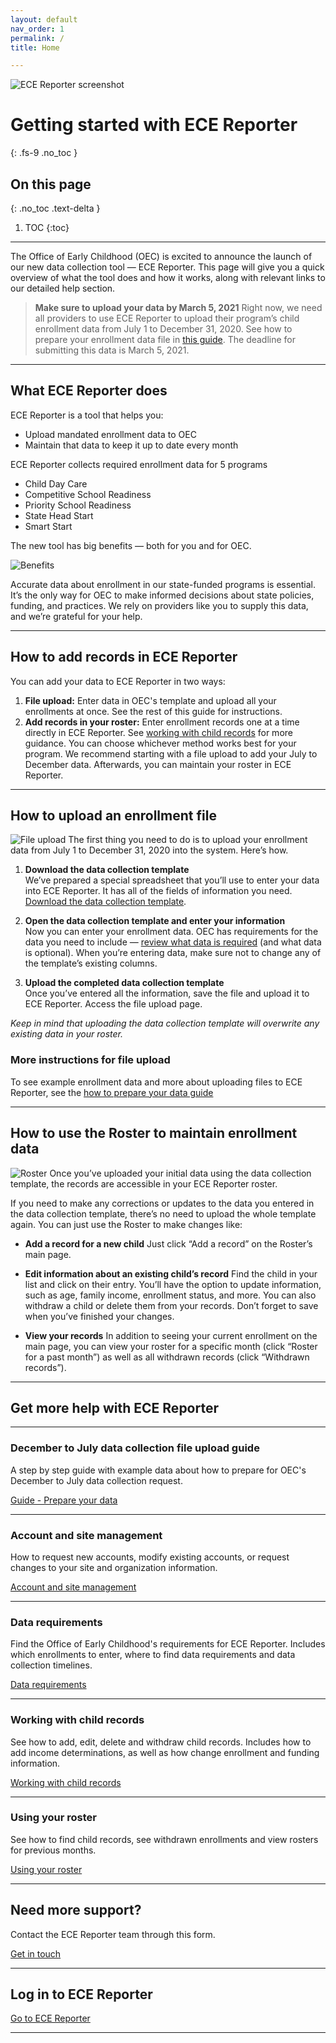 ```yaml
---
layout: default
nav_order: 1
permalink: /
title: Home

---
```


![ECE Reporter screenshot](../assets/images/ece-reporter.png "ECE Reporter screenshot")

# Getting started with ECE Reporter
{: .fs-9 .no_toc }


## On this page
{: .no_toc .text-delta }

1. TOC
{:toc}


---


The Office of Early Childhood (OEC) is excited to announce the launch of our new data collection tool — ECE Reporter. This page will give you a quick overview of what the tool does and how it works, along with relevant links to our detailed help section. 

> **Make sure to upload your data by March 5, 2021**
Right now, we need all providers to use ECE Reporter to upload their program’s child enrollment data from July 1 to December 31, 2020. See how to prepare your enrollment data file in [this guide](/prepare-your-data/). The deadline for submitting this data is March 5, 2021. 

---

## What ECE Reporter does
ECE Reporter is a tool that helps you:
- Upload mandated enrollment data to OEC 
- Maintain that data to keep it up to date every month

ECE Reporter collects required enrollment data for 5 programs
- Child Day Care
- Competitive School Readiness
- Priority School Readiness
- State Head Start
- Smart Start

The new tool has big benefits — both for you and for OEC. 

![Benefits](../assets/images/benefits.png "ECE Reporter benefits")

Accurate data about enrollment in our state-funded programs is essential. It’s the only way for OEC to make informed decisions about state policies, funding, and practices. We rely on providers like you to supply this data, and we’re grateful for your help. 


---


## How to add records in ECE Reporter
You can add your data to ECE Reporter in two ways:
1. **File upload:** Enter data in OEC's template and upload all your enrollments at once. See the rest of this guide for instructions.
2. **Add records in your roster:** Enter enrollment records one at a time directly in ECE Reporter. See [working with child records](/child-records/) for more guidance.
You can choose whichever method works best for your program. We recommend starting with a file upload to add your July to December data. Afterwards, you can maintain your roster in ECE Reporter. 


---

## How to upload an enrollment file
![File upload](../assets/images/upload-file.png "File upload")
The first thing you need to do is to upload your enrollment data from July 1 to December 31, 2020 into the system. Here’s how.

1. **Download the data collection template**  
We’ve prepared a special spreadsheet that you’ll use to enter your data into ECE Reporter. It has all of the fields of information you need. [Download the data collection template](https://ece-reporter.ctoec.org/template).

2. **Open the data collection template and enter your information**  
Now you can enter your enrollment data. OEC has requirements for the data you need to include — [review what data is required](https://ece-reporter.ctoec.org/data-requirements) (and what data is optional). When you’re entering data, make sure not to change any of the template’s existing columns. 

3. **Upload the completed data collection template**  
Once you’ve entered all the information, save the file and upload it to ECE Reporter. Access the file upload page. 


*Keep in mind that uploading the data collection template will overwrite any existing data in your roster.*

### More instructions for file upload
To see example enrollment data and more about uploading files to ECE Reporter, see the [how to prepare your data guide](/prepare-your-data/)


---

## How to use the Roster to maintain enrollment data
![Roster](../assets/images/roster.png "Roster")
Once you’ve uploaded your initial data using the data collection template, the records are accessible in your ECE Reporter roster.

If you need to make any corrections or updates to the data you entered in the data collection template, there’s no need to upload the whole template again. You can just use the Roster to make changes like: 

- **Add a record for a new child**
Just click “Add a record” on the Roster’s main page.


- **Edit information about an existing child’s record**
Find the child in your list and click on their entry. You’ll have the option to update information, such as age, family income, enrollment status, and more. You can also withdraw a child or delete them from your records. Don’t forget to save when you’ve finished your changes. 


- **View your records**
In addition to seeing your current enrollment on the main page, you can view your roster for a specific month (click “Roster for a past month”) as well as all withdrawn records (click “Withdrawn records”).


---

## Get more help with ECE Reporter

---

### December to July data collection file upload guide
A step by step guide with example data about how to prepare for OEC's December to July data collection request.

[Guide - Prepare your data](/prepare-your-data/)

---

### Account and site management
How to request new accounts, modify existing accounts, or request changes to your site and organization information.

[Account and site management](/accounts/)

---

### Data requirements
Find the Office of Early Childhood's requirements for ECE Reporter. Includes which enrollments to enter, where to find data requirements and data collection timelines.

[Data requirements](/data-requirements/)

---

### Working with child records
See how to add, edit, delete and withdraw child records. Includes how to add income determinations, as well as how change enrollment and funding information.

[Working with child records](/child-records/)

---

### Using your roster
See how to find child records, see withdrawn enrollments and view rosters for previous months. 

[Using your roster](/roster/)

---

## Need more support?
Contact the ECE Reporter team through this form. 

[Get in touch](https://ece-reporter.ctoec.org/help)

---

## Log in to ECE Reporter
[Go to ECE Reporter](https://ece-reporter.ctoec.org/)

---

